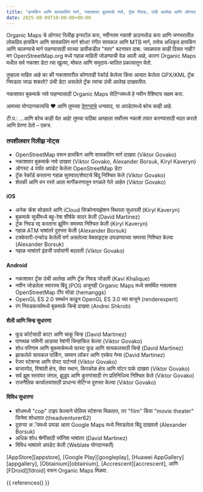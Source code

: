 ```yaml
---
title: "हायकिंग आणि सायकलिंग मार्ग, नकाशावर बुकमार्क नावे, ट्रॅक निवड, उंची आलेख आणि ऑगस्ट रिलीझमध्ये बरेच काही"
date: 2025-08-09T10:00:00+00:00
---
```


Organic Maps चे ऑगस्ट रिलीझ इन्स्टॉल करा, नवीनतम नकाशे डाउनलोड करा आणि जगभरातील लोकप्रिय हायकिंग आणि सायकलिंग मार्ग शोधा! रंगीत सायकल आणि MTB मार्ग, तसेच अधिकृत हायकिंग आणि चालण्याचे मार्ग पाहण्यासाठी वरच्या डावीकडील "स्तर" बटणावर दाबा. जवळपास काही दिसत नाही? मग OpenStreetMap.org मध्ये गहाळ माहिती जोडण्याची वेळ आली आहे, कारण Organic Maps मधील सर्व नकाशा डेटा त्या खुल्या, मोफत आणि समुदाय-चालित प्रकल्पातून येतो.

तुम्हाला माहित आहे का की नकाशावरील कोणताही रेकॉर्ड केलेला किंवा आयात केलेला GPX/KML ट्रॅक निवडला जाऊ शकतो? उंची डेटा असलेले ट्रॅक त्यांचा उंची आलेख दाखवतील.

नकाशावर बुकमार्क नावे पाहण्यासाठी Organic Maps सेटिंग्जमध्ये हे नवीन वैशिष्ट्य सक्षम करा.

आमच्या योगदानकर्त्यांचे ❤️ आणि तुमच्या [देणग्यांचे](@/donate/index.mr.md) धन्यवाद, या अपडेटमध्ये बरेच काही आहे.

टी.प.: ...आणि बरेच काही येत आहे! तुमचा पाठिंबा आम्हाला सर्वोत्तम नकाशे तयार करण्यासाठी मदत करतो आणि प्रेरणा देतो – एकत्र.

### तपशीलवार रिलीझ नोट्स

- OpenStreetMap वरून हायकिंग आणि सायकलिंग मार्ग दाखवा (Viktor Govako)
- नकाशावर बुकमार्क नावे दाखवा (Viktor Govako, Alexander Borsuk, Kiryl Kaveryn)
- ऑगस्ट 4 पर्यंत अपडेट केलेला OpenStreetMap डेटा
- ट्रॅक रेकॉर्ड करताना गहाळ सुरुवात/शेवटचे बिंदू निश्चित केले (Viktor Govako)
- शेतकी आणि वन रस्ते आता मार्गीकरणातून वगळले गेले आहेत (Viktor Govako)

#### iOS
- अनेक क्रॅश सोडवले आणि iCloud सिंक्रोनायझेशन स्थिरता सुधारली (Kiryl Kaveryn)
- बुकमार्क सूचींमध्ये बहु-रेषा शीर्षके सादर केली (David Martinez)
- ट्रॅक निवड रद्द करताना झूमिंग समस्या निश्चित केली (Kiryl Kaveryn)
- गहाळ ATM भाषांतरे दुरुस्त केली (Alexander Borsuk)
- टक्केवारी-एन्कोड केलेली वर्ण असलेल्या वेबसाइट्स उघडण्याच्या समस्या निश्चित केल्या (Alexander Borsuk)
- गहाळ भाषांतरे इंग्रजी पर्यायांनी बदलली (Viktor Govako)

#### Android
- नकाशावर ट्रॅक उंची आलेख आणि ट्रॅक निवड जोडली (Kavi Khalique)
- नवीन जोडलेला स्वारस्य बिंदू (POI) अजूनही Organic Maps मध्ये समर्थित नसल्यास OpenStreetMap टीप सोडा (hemanggs)
- OpenGL ES 2.0 समर्थन काढून OpenGL ES 3.0 च्या बाजूने (renderexpert)
- रंग निवडकर्त्यामध्ये बुकमार्क चिन्हे दाखवा (Andrei Shkrob)

#### शैली आणि चिन्ह सुधारणा
- फूड कोर्टसाठी काटा आणि चाकू चिन्ह (David Martinez)
- पाणथळ जमिनी आडव्या रेषांनी चिन्हांकित केल्या (Viktor Govako)
- शोध परिणाम आणि बुकमार्कमध्ये फास्ट फूड आणि सायकलसाठी चिन्हे (David Martinez)
- झाकलेले सायकल पार्किंग, सामान लॉकर आणि एस्केप गेम्स (David Martinez)
- रेंजर स्टेशन्स आणि पोस्ट पार्टनर्स (Viktor Govako)
- बाजारपेठ, विश्रांती क्षेत्र, सेवा स्थान, किरकोळ क्षेत्र आणि वॉटर पार्क दाखवा (Viktor Govako)
- सर्व झूम स्तरांवर जंगल, झुडूप आणि कुरणांसाठी रंग प्रतिनिधित्व निश्चित केले (Viktor Govako)
- राजनैतिक कार्यालयांसाठी प्राधान्य सेटिंग्ज दुरुस्त केल्या (Viktor Govako)

#### विविध सुधारणा
- शोधमध्ये "cop" टाइप केल्याने पोलिस स्टेशन्स मिळतात, तर "film" किंवा "movie theater" सिनेमा शोधतात (theadventurer62)
- दुसर्‍या अॅपमध्ये उघडा आता Google Maps मध्ये निवडलेला बिंदू दाखवतो (Alexander Borsuk)
- अधिक शोध श्रेणींसाठी स्पॅनिश भाषांतर (David Martinez)
- विविध भाषांतरे अपडेट केली (Weblate योगदानकर्ते)

[AppStore][appstore], [Google Play][googleplay], [Huawei AppGallery][appgallery], [Obtainium][obtainium], [Accrescent][accrescent], आणि [FDroid][fdroid] वरून Organic Maps मिळवा.

{{ references() }}
